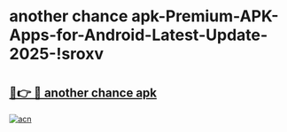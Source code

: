 # another chance apk-Premium-APK-Apps-for-Android-Latest-Update-2025-!sroxv

# <h2><a href="https://googleone.com">🔗👉 🔴 another chance apk</a></h2>

[![acn](https://github.com/user-attachments/assets/0f9c940e-d8b0-45ae-aac7-cd30a18b3e1c)](https://googleone.com)

